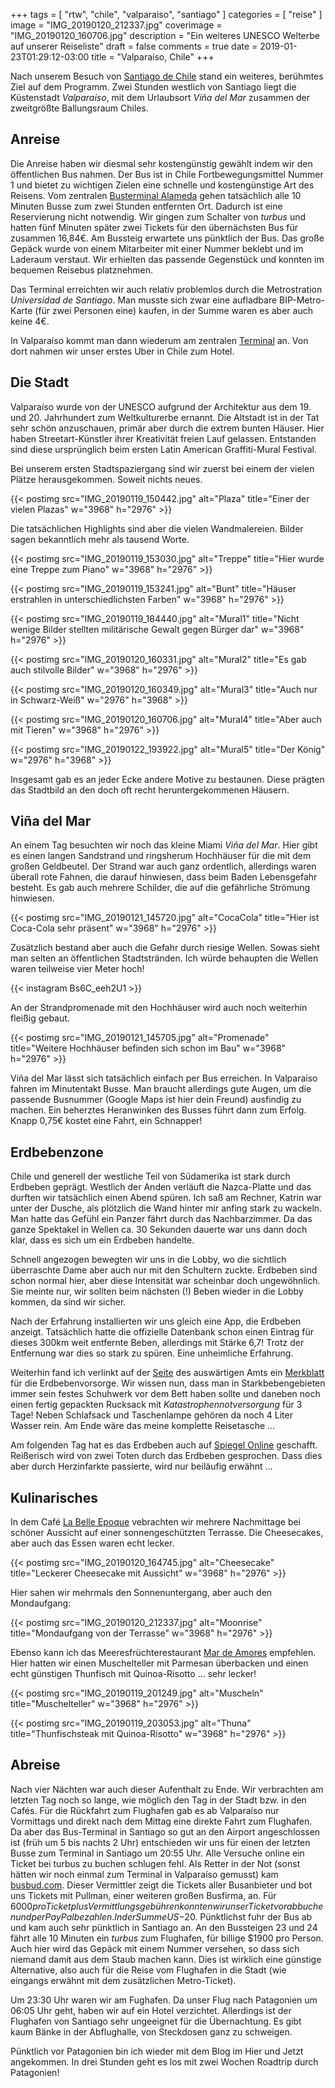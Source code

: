 +++
tags = [
    "rtw",
    "chile",
    "valparaiso",
    "santiago"
    ]
categories = [
    "reise"
]
image = "IMG_20190120_212337.jpg"
coverimage = "IMG_20190120_160706.jpg"
description = "Ein weiteres UNESCO Welterbe auf unserer Reiseliste"
draft = false
comments = true
date = 2019-01-23T01:29:12-03:00
title = "Valparaíso, Chile"
+++

Nach unserem Besuch von [Santiago de Chile](/post/rtw-santiago-de-chile/) stand ein weiteres, berühmtes Ziel auf dem Programm. Zwei Stunden westlich von Santiago liegt die Küstenstadt _Valparaíso_, mit dem Urlaubsort _Viña del Mar_ zusammen der zweitgrößte Ballungsraum Chiles.

## Anreise

Die Anreise haben wir diesmal sehr kostengünstig gewählt indem wir den öffentlichen Bus nahmen. Der Bus ist in Chile Fortbewegungsmittel Nummer 1 und bietet zu wichtigen Zielen eine schnelle und kostengünstige Art des Reisens. Vom zentralen [Busterminal Alameda](https://goo.gl/maps/Bh9TNZ8Rvv92) gehen tatsächlich alle 10 Minuten Busse zum zwei Stunden entfernten Ort. Dadurch ist eine Reservierung nicht notwendig. Wir gingen zum Schalter von _turbus_ und hatten fünf Minuten später zwei Tickets für den übernächsten Bus für zusammen 16,84€. Am Bussteig erwartete uns pünktlich der Bus. Das große Gepäck wurde von einem Mitarbeiter mit einer Nummer beklebt und im Laderaum verstaut. Wir erhielten das passende Gegenstück und konnten im bequemen Reisebus platznehmen.

Das Terminal erreichten wir auch relativ problemlos durch die Metrostration _Universidad de Santiago_. Man musste sich zwar eine aufladbare BIP-Metro-Karte (für zwei Personen eine) kaufen, in der Summe waren es aber auch keine 4€.

In Valparaíso kommt man dann wiederum am zentralen [Terminal](https://goo.gl/maps/iE4abWjNA4y) an. Von dort nahmen wir unser erstes Uber in Chile zum Hotel.

## Die Stadt

Valparaíso wurde von der UNESCO aufgrund der Architektur aus dem 19. und 20. Jahrhundert zum Weltkulturerbe ernannt. Die Altstadt ist in der Tat sehr schön anzuschauen, primär aber durch die extrem bunten Häuser. Hier haben Streetart-Künstler ihrer Kreativität freien Lauf gelassen. Entstanden sind diese ursprünglich beim ersten Latin American Graffiti-Mural Festival.

Bei unserem ersten Stadtspaziergang  sind wir zuerst bei einem der vielen Plätze herausgekommen. Soweit nichts neues.

{{< postimg src="IMG_20190119_150442.jpg" alt="Plaza" title="Einer der vielen Plazas" w="3968" h="2976" >}}

Die tatsächlichen Highlights sind aber die vielen Wandmalereien. Bilder sagen bekanntlich mehr als tausend Worte.

{{< postimg src="IMG_20190119_153030.jpg" alt="Treppe" title="Hier wurde eine Treppe zum Piano" w="3968" h="2976" >}}

{{< postimg src="IMG_20190119_153241.jpg" alt="Bunt" title="Häuser erstrahlen in unterschiedlichsten Farben" w="3968" h="2976" >}}

{{< postimg src="IMG_20190119_184440.jpg" alt="Mural1" title="Nicht wenige Bilder stellten militärische Gewalt gegen Bürger dar" w="3968" h="2976" >}}

{{< postimg src="IMG_20190120_160331.jpg" alt="Mural2" title="Es gab auch stilvolle Bilder" w="3968" h="2976" >}}

{{< postimg src="IMG_20190120_160349.jpg" alt="Mural3" title="Auch nur in Schwarz-Weiß" w="2976" h="3968" >}}

{{< postimg src="IMG_20190120_160706.jpg" alt="Mural4" title="Aber auch mit Tieren" w="3968" h="2976" >}}

{{< postimg src="IMG_20190122_193922.jpg" alt="Mural5" title="Der König" w="2976" h="3968" >}}

Insgesamt gab es an jeder Ecke andere Motive zu bestaunen.  Diese prägten das Stadtbild an den doch oft recht heruntergekommenen Häusern.

## Viña del Mar

An einem Tag besuchten wir noch das kleine Miami _Viña del Mar_. Hier gibt es einen langen Sandstrand und ringsherum Hochhäuser für die mit dem großen Geldbeutel. Der Strand war auch ganz ordentlich, allerdings waren überall rote Fahnen, die darauf hinwiesen, dass beim Baden Lebensgefahr besteht. Es gab auch mehrere Schilder, die auf die gefährliche Strömung hinwiesen.

{{< postimg src="IMG_20190121_145720.jpg" alt="CocaCola" title="Hier ist Coca-Cola sehr präsent" w="3968" h="2976" >}}

Zusätzlich bestand aber auch die Gefahr durch riesige Wellen. Sowas sieht man selten an öffentlichen Stadtstränden. Ich würde behaupten die Wellen waren teilweise vier Meter hoch!

{{< instagram Bs6C_eeh2U1 >}}

An der Strandpromenade mit den Hochhäuser wird auch noch weiterhin fleißig gebaut.

{{< postimg src="IMG_20190121_145705.jpg" alt="Promenade" title="Weitere Hochhäuser befinden sich schon im Bau" w="3968" h="2976" >}}

Viña del Mar lässt sich tatsächlich einfach per Bus erreichen. In Valparaíso fahren im Minutentakt Busse. Man braucht allerdings gute Augen, um die passende Busnummer (Google Maps ist hier dein Freund) ausfindig zu machen. Ein beherztes Heranwinken des Busses führt dann zum Erfolg. Knapp 0,75€ kostet eine Fahrt, ein Schnapper!

## Erdbebenzone

Chile und generell der westliche Teil von Südamerika ist stark durch Erdbeben geprägt. Westlich der Anden verläuft die Nazca-Platte und das durften wir tatsächlich einen Abend spüren. Ich saß am Rechner, Katrin war unter der Dusche, als plötzlich die Wand hinter mir anfing stark zu wackeln. Man hatte das Gefühl ein Panzer fährt durch das Nachbarzimmer. Da das ganze Spektakel in Wellen ca. 30 Sekunden dauerte war uns dann doch klar, dass es sich um ein Erdbeben handelte.

Schnell angezogen bewegten wir uns in die Lobby, wo die sichtlich überraschte Dame aber auch nur mit den Schultern zuckte. Erdbeben sind schon normal hier, aber diese Intensität war scheinbar doch ungewöhnlich. Sie meinte nur, wir sollten beim nächsten (!) Beben wieder in die Lobby kommen, da sind wir sicher.

Nach der Erfahrung installierten wir uns gleich eine App, die Erdbeben anzeigt. Tatsächlich hatte die offizielle Datenbank schon einen Eintrag für dieses 300km weit entfernte Beben, allerdings mit Stärke 6,7! Trotz der Entfernung war dies so stark zu spüren. Eine unheimliche Erfahrung. 

Weiterhin fand ich verlinkt auf der [Seite](https://www.auswaertiges-amt.de/de/aussenpolitik/laender/chile-node/chilesicherheit/201230) des auswärtigen Amts ein [Merkblatt](http://media.gfz-potsdam.de/gfz/wv/doc/infothek/leaflets/Erdbeben_dt.pdf) für die Erdbebenvorsorge. Wir wissen nun, dass man in Starkbebengebieten immer sein festes Schuhwerk vor dem Bett haben sollte und daneben noch einen fertig gepackten Rucksack mit _Katastrophennotversorgung_ für 3 Tage! Neben Schlafsack und Taschenlampe gehören da noch 4 Liter Wasser rein. Am Ende wäre das meine komplette Reisetasche ...

Am folgenden Tag hat es das Erdbeben auch auf [Spiegel Online](http://www.spiegel.de/panorama/chile-zwei-tote-bei-erdbeben-der-staerke-6-7-a-1248949.html) geschafft. Reißerisch wird von zwei Toten durch das Erdbeben gesprochen. Dass dies aber durch Herzinfarkte passierte, wird nur beiläufig erwähnt ...

## Kulinarisches

In dem Café [La Belle Epoque](https://goo.gl/maps/K89mQatqXyr) vebrachten wir mehrere Nachmittage bei schöner Aussicht auf einer sonnengeschützten Terrasse. Die Cheesecakes, aber auch das Essen waren echt lecker.

{{< postimg src="IMG_20190120_164745.jpg" alt="Cheesecake" title="Leckerer Cheesecake mit Aussicht" w="3968" h="2976" >}}

Hier sahen wir mehrmals den Sonnenuntergang, aber auch den Mondaufgang:

{{< postimg src="IMG_20190120_212337.jpg" alt="Moonrise" title="Mondaufgang von der Terrasse" w="3968" h="2976" >}}

Ebenso kann ich das Meeresfrüchterestaurant [Mar de Amores](https://goo.gl/maps/B6oMP7oMKN22) empfehlen. Hier hatten wir einen Muschelteller mit Parmesan überbacken und einen echt günstigen Thunfisch mit Quinoa-Risotto ... sehr lecker!

{{< postimg src="IMG_20190119_201249.jpg" alt="Muscheln" title="Muschelteller" w="3968" h="2976" >}}

{{< postimg src="IMG_20190119_203053.jpg" alt="Thuna" title="Thunfischsteak mit Quinoa-Risotto" w="3968" h="2976" >}}

## Abreise

Nach vier Nächten war auch dieser Aufenthalt zu Ende. Wir verbrachten am letzten Tag noch so lange, wie möglich den Tag in der Stadt bzw. in den Cafés. Für die Rückfahrt zum Flughafen gab es ab Valparaíso nur Vormittags und direkt nach dem Mittag eine direkte Fahrt zum Flughafen. Da aber das Bus-Terminal in Santiago so gut an den Airport angeschlossen ist (früh um 5 bis nachts 2 Uhr) entschieden wir uns für einen der letzten Busse zum Terminal in Santiago um 20:55 Uhr. Alle Versuche online ein Ticket bei turbus zu buchen schlugen fehl. Als Retter in der Not (sonst hätten wir noch einmal zum Terminal in Valparaíso gemusst) kam [busbud.com](https://busbud.com). Dieser Vermittler zeigt die Tickets aller Busanbieter und bot uns Tickets mit Pullman, einer weiteren großen Busfirma, an. Für $6000 pro Ticket plus Vermittlungsgebühren konnten wir unser Ticket vorab buchen und per PayPal bezahlen. In der Summe US-$20. Pünktlichst fuhr der Bus ab und kam auch sehr pünktlich in Santiago an. An den Bussteigen 23 und 24 fährt alle 10 Minuten ein _turbus_ zum Flughafen, für billige $1900 pro Person. Auch hier wird das Gepäck mit einem Nummer versehen, so dass sich niemand damit aus dem Staub machen kann. Dies ist wirklich eine günstige Alternative, also auch für die Reise vom Flughafen in die Stadt (wie eingangs erwähnt mit dem zusätzlichen Metro-Ticket).

Um 23:30 Uhr waren wir am Fughafen. Da unser Flug nach Patagonien um 06:05 Uhr geht, haben wir auf ein Hotel verzichtet. Allerdings ist der Flughafen von Santiago sehr ungeeignet für die Übernachtung. Es gibt kaum Bänke in der Abflughalle, von Steckdosen ganz zu schweigen. 

Pünktlich vor Patagonien bin ich wieder mit dem Blog im Hier und Jetzt angekommen. In drei Stunden geht es los mit zwei Wochen Roadtrip durch Patagonien!